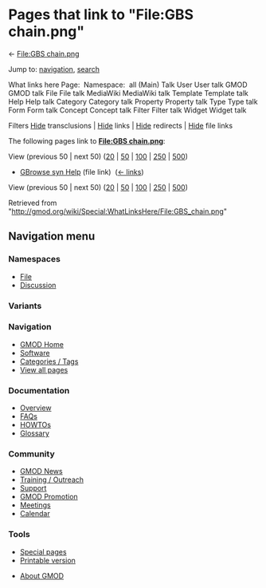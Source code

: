 <div id="mw-page-base" class="noprint">

</div>

<div id="mw-head-base" class="noprint">

</div>

<div id="content" class="mw-body" role="main">

<span id="top"></span>

<div id="mw-js-message" style="display:none;">

</div>



# <span dir="auto">Pages that link to "File:GBS chain.png"</span>

<div id="bodyContent">

<div id="contentSub">

← [File:GBS chain.png](/wiki/File:GBS_chain.png "File:GBS chain.png")

</div>

<div id="jump-to-nav" class="mw-jump">

Jump to: [navigation](#mw-navigation), [search](#p-search)

</div>

<div id="mw-content-text">

What links here Page:  Namespace:  all (Main) Talk User User talk GMOD
GMOD talk File File talk MediaWiki MediaWiki talk Template Template talk
Help Help talk Category Category talk Property Property talk Type Type
talk Form Form talk Concept Concept talk Filter Filter talk Widget
Widget talk

Filters
[Hide](/mediawiki/index.php?title=Special:WhatLinksHere/File:GBS_chain.png&hidetrans=1 "Special:WhatLinksHere/File:GBS chain.png")
transclusions \|
[Hide](/mediawiki/index.php?title=Special:WhatLinksHere/File:GBS_chain.png&hidelinks=1 "Special:WhatLinksHere/File:GBS chain.png")
links \|
[Hide](/mediawiki/index.php?title=Special:WhatLinksHere/File:GBS_chain.png&hideredirs=1 "Special:WhatLinksHere/File:GBS chain.png")
redirects \|
[Hide](/mediawiki/index.php?title=Special:WhatLinksHere/File:GBS_chain.png&hideimages=1 "Special:WhatLinksHere/File:GBS chain.png")
file links

The following pages link to **[File:GBS
chain.png](/wiki/File:GBS_chain.png "File:GBS chain.png")**:

View (previous 50 \| next 50)
([20](/mediawiki/index.php?title=Special:WhatLinksHere/File:GBS_chain.png&limit=20 "Special:WhatLinksHere/File:GBS chain.png")
\|
[50](/mediawiki/index.php?title=Special:WhatLinksHere/File:GBS_chain.png&limit=50 "Special:WhatLinksHere/File:GBS chain.png")
\|
[100](/mediawiki/index.php?title=Special:WhatLinksHere/File:GBS_chain.png&limit=100 "Special:WhatLinksHere/File:GBS chain.png")
\|
[250](/mediawiki/index.php?title=Special:WhatLinksHere/File:GBS_chain.png&limit=250 "Special:WhatLinksHere/File:GBS chain.png")
\|
[500](/mediawiki/index.php?title=Special:WhatLinksHere/File:GBS_chain.png&limit=500 "Special:WhatLinksHere/File:GBS chain.png"))

- [GBrowse syn Help](/wiki/GBrowse_syn_Help "GBrowse syn Help") (file
  link) ‎ <span class="mw-whatlinkshere-tools">([←
  links](/mediawiki/index.php?title=Special:WhatLinksHere&target=GBrowse+syn+Help "Special:WhatLinksHere"))</span>

View (previous 50 \| next 50)
([20](/mediawiki/index.php?title=Special:WhatLinksHere/File:GBS_chain.png&limit=20 "Special:WhatLinksHere/File:GBS chain.png")
\|
[50](/mediawiki/index.php?title=Special:WhatLinksHere/File:GBS_chain.png&limit=50 "Special:WhatLinksHere/File:GBS chain.png")
\|
[100](/mediawiki/index.php?title=Special:WhatLinksHere/File:GBS_chain.png&limit=100 "Special:WhatLinksHere/File:GBS chain.png")
\|
[250](/mediawiki/index.php?title=Special:WhatLinksHere/File:GBS_chain.png&limit=250 "Special:WhatLinksHere/File:GBS chain.png")
\|
[500](/mediawiki/index.php?title=Special:WhatLinksHere/File:GBS_chain.png&limit=500 "Special:WhatLinksHere/File:GBS chain.png"))

</div>

<div class="printfooter">

Retrieved from
"<http://gmod.org/wiki/Special:WhatLinksHere/File:GBS_chain.png>"

</div>

<div id="catlinks" class="catlinks catlinks-allhidden">

</div>

<div class="visualClear">

</div>

</div>

</div>

<div id="mw-navigation">

## Navigation menu

<div id="mw-head">



<div id="left-navigation">

<div id="p-namespaces" class="vectorTabs" role="navigation"
aria-labelledby="p-namespaces-label">

### Namespaces

- <span id="ca-nstab-image"><a href="/wiki/File:GBS_chain.png" accesskey="c"
  title="View the file page [c]">File</a></span>
- <span id="ca-talk"><a
  href="/mediawiki/index.php?title=File_talk:GBS_chain.png&amp;action=edit&amp;redlink=1"
  accesskey="t"
  title="Discussion about the content page [t]">Discussion</a></span>

</div>

<div id="p-variants" class="vectorMenu emptyPortlet" role="navigation"
aria-labelledby="p-variants-label">

### 

### Variants[](#)

<div class="menu">

</div>

</div>

</div>

<div id="right-navigation">





</div>



</div>

</div>

</div>

<div id="mw-panel">

<div id="p-logo" role="banner">

<a href="/wiki/Main_Page"
style="background-image: url(http://gmod.org/images/GMOD-cogs.png);"
title="Visit the main page"></a>

</div>

<div id="p-Navigation" class="portal" role="navigation"
aria-labelledby="p-Navigation-label">

### Navigation

<div class="body">

- <span id="n-GMOD-Home">[GMOD Home](/wiki/Main_Page)</span>
- <span id="n-Software">[Software](/wiki/GMOD_Components)</span>
- <span id="n-Categories-.2F-Tags">[Categories /
  Tags](/wiki/Categories)</span>
- <span id="n-View-all-pages">[View all
  pages](/wiki/Special:AllPages)</span>

</div>

</div>

<div id="p-Documentation" class="portal" role="navigation"
aria-labelledby="p-Documentation-label">

### Documentation

<div class="body">

- <span id="n-Overview">[Overview](/wiki/Overview)</span>
- <span id="n-FAQs">[FAQs](/wiki/Category:FAQ)</span>
- <span id="n-HOWTOs">[HOWTOs](/wiki/Category:HOWTO)</span>
- <span id="n-Glossary">[Glossary](/wiki/Glossary)</span>

</div>

</div>

<div id="p-Community" class="portal" role="navigation"
aria-labelledby="p-Community-label">

### Community

<div class="body">

- <span id="n-GMOD-News">[GMOD News](/wiki/GMOD_News)</span>
- <span id="n-Training-.2F-Outreach">[Training /
  Outreach](/wiki/Training_and_Outreach)</span>
- <span id="n-Support">[Support](/wiki/Support)</span>
- <span id="n-GMOD-Promotion">[GMOD
  Promotion](/wiki/GMOD_Promotion)</span>
- <span id="n-Meetings">[Meetings](/wiki/Meetings)</span>
- <span id="n-Calendar">[Calendar](/wiki/Calendar)</span>

</div>

</div>

<div id="p-tb" class="portal" role="navigation"
aria-labelledby="p-tb-label">

### Tools

<div class="body">

- <span id="t-specialpages"><a href="/wiki/Special:SpecialPages" accesskey="q"
  title="A list of all special pages [q]">Special pages</a></span>
- <span id="t-print"><a
  href="/mediawiki/index.php?title=Special:WhatLinksHere/File:GBS_chain.png&amp;printable=yes"
  rel="alternate" accesskey="p"
  title="Printable version of this page [p]">Printable version</a></span>

</div>

</div>

</div>

</div>

<div id="footer" role="contentinfo">

- <span id="footer-places-about">[About
  GMOD](/wiki/GMOD:About "GMOD:About")</span>

<!-- -->






</div>
